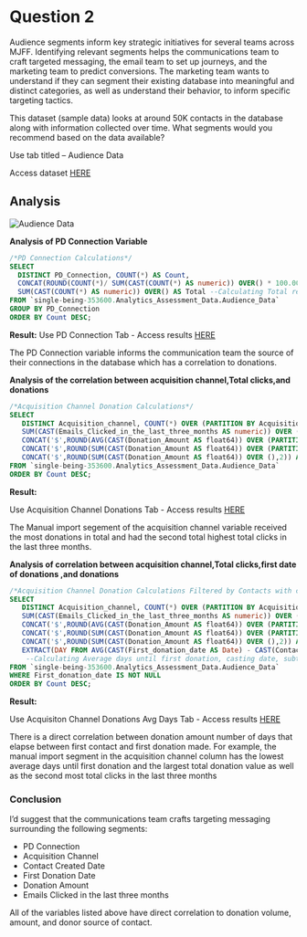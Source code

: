 # Question 2

Audience segments inform key strategic initiatives for several teams across MJFF. Identifying relevant segments helps the communications team to craft targeted messaging, the email team to set up journeys, and the marketing team to predict conversions. The marketing team wants to understand if they can segment their existing database into meaningful and distinct categories, as well as understand their behavior, to inform specific targeting tactics.

This dataset (sample data) looks at around 50K contacts in the database along with information collected over time. What segments would you recommend based on the data available?

Use tab titled – Audience Data

Access dataset [HERE](https://docs.google.com/spreadsheets/d/1dGFzsvhVzTSr971M5tdpPUhRXZGFhPOLe59FRomsr3w/edit?usp=sharing)

## Analysis

![Audience Data](https://user-images.githubusercontent.com/112409778/219527466-0914a832-77c1-4b52-b0e5-5ec40781e0f5.png)

**Analysis of PD Connection Variable**
~~~ SQL
/*PD Connection Calculations*/
SELECT 
  DISTINCT PD_Connection, COUNT(*) AS Count, 
  CONCAT(ROUND(COUNT(*)/ SUM(CAST(COUNT(*) AS numeric)) OVER() * 100.00),'%')AS Pctge,-- percentage PD_Connection 
  SUM(CAST(COUNT(*) AS numeric)) OVER() AS Total --Calculating Total records
FROM `single-being-353600.Analytics_Assessment_Data.Audience_Data` 
GROUP BY PD_Connection
ORDER BY Count DESC;
~~~

**Result:**
Use PD Connection Tab - Access results [HERE](https://docs.google.com/spreadsheets/d/1GeEYAo0l2VeqsY5q61uCPChsCm2qV40xmnArLA2CDvI/edit?usp=sharing)

The PD Connection variable informs the communication team the source of their connections in the database which has a correlation to donations.

**Analysis of the correlation between acquisition channel,Total clicks,and donations**

~~~ SQL
/*Acquisition Channel Donation Calculations*/
SELECT 
   DISTINCT Acquisition_channel, COUNT(*) OVER (PARTITION BY Acquisition_channel) AS Count,--Count per Channel,
   SUM(CAST(Emails_Clicked_in_the_last_three_months AS numeric)) OVER (PARTITION BY Acquisition_channel) AS Total_click_last_3_months,
   CONCAT('$',ROUND(AVG(CAST(Donation_Amount AS float64)) OVER (PARTITION BY Acquisition_channel ),2)) AS Avg_Donation,--Avg donation per chnl
   CONCAT('$',ROUND(SUM(CAST(Donation_Amount AS float64)) OVER (PARTITION BY Acquisition_channel),2)) AS Total_Donation_Channel , --total donations per 
   CONCAT('$',ROUND(SUM(CAST(Donation_Amount AS float64)) OVER (),2)) AS Total_Donation_Overall -- Total donations 
FROM `single-being-353600.Analytics_Assessment_Data.Audience_Data` 
ORDER BY Count DESC;
~~~
**Result:**

Use Acquisition Channel Donations Tab - Access results [HERE](https://docs.google.com/spreadsheets/d/1GeEYAo0l2VeqsY5q61uCPChsCm2qV40xmnArLA2CDvI/edit?usp=sharing)

The Manual import segement of the acquisition channel variable received the most donations in total and had the second total highest total clicks in the last three months. 

**Analysis of correlation between acquisition channel,Total clicks,first date of donations ,and donations**

~~~ SQL
/*Acquisition Channel Donation Calculations Filtered by Contacts with contact created date and first donation date*/
SELECT 
   DISTINCT Acquisition_channel, COUNT(*) OVER (PARTITION BY Acquisition_channel) AS Count,--Count per Channel,
   SUM(CAST(Emails_Clicked_in_the_last_three_months AS numeric)) OVER (PARTITION BY Acquisition_channel) AS Total_click_last_3_months,
   CONCAT('$',ROUND(AVG(CAST(Donation_Amount AS float64)) OVER (PARTITION BY Acquisition_channel ),2)) AS Avg_Donation, --Average Donation per channel
   CONCAT('$',ROUND(SUM(CAST(Donation_Amount AS float64)) OVER (PARTITION BY Acquisition_channel),2)) AS Total_Donation_Channel , --Sum of donations oer channel 
   CONCAT('$',ROUND(SUM(CAST(Donation_Amount AS float64)) OVER (),2)) AS Total_Donation_Overall, -- Total donations in the dataset
   EXTRACT(DAY FROM AVG(CAST(First_donation_date AS Date) - CAST(Contact_Created_Date AS date)) OVER (PARTITION BY Acquisition_channel)) AS Average_Days_Unitl_Donation
    --Calculating Average days until first donation, casting date, subtracting to create interval, and extracting average day(s) from the timestamp
FROM `single-being-353600.Analytics_Assessment_Data.Audience_Data` 
WHERE First_donation_date IS NOT NULL
ORDER BY Count DESC;
~~~

**Result:**

Use Acquisiton Channel Donations Avg Days Tab - Access results [HERE](https://docs.google.com/spreadsheets/d/1GeEYAo0l2VeqsY5q61uCPChsCm2qV40xmnArLA2CDvI/edit?usp=sharing)

There is a direct correlation between donation amount number of days that elapse between first contact and first donation made. For example, the manual import segment in the acquisition channel column has the lowest average days until first donation and the largest total donation value as well as the second most total clicks in the last three months

### Conclusion

I’d suggest that the communications team crafts targeting messaging surrounding the following segments:

- PD Connection
- Acquisition Channel
- Contact Created Date 
- First Donation Date 
- Donation Amount
- Emails Clicked in the last three months

All of the variables listed above have direct correlation to donation volume, amount, and donor source of contact.


